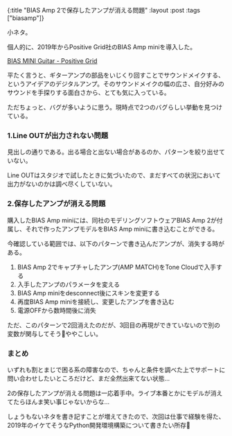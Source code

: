 {:title "BIAS Amp 2で保存したアンプが消える問題"
 :layout :post
 :tags  ["biasamp"]}

小ネタ。

個人的に、2019年からPositive Grid社のBIAS Amp miniを導入した。

[BIAS MINI Guitar - Positive Grid](https://www.positivegrid.com/bias-mini-guitar/)

平たく言うと、ギターアンプの部品をいじくり回すことでサウンドメイクする、というアイデアのデジタルアンプ。そのサウンドメイクの幅の広さ、自分好みのサウンドを手探りする面白さから、とても気に入っている。

ただちょっと、バグが多いように思う。現時点で2つのバグらしい挙動を見つけている。

### 1.Line OUTが出力されない問題

見出しの通りである。出る場合と出ない場合があるのか、パターンを絞り出せていない。

Line OUTはスタジオで試したときに気づいたので、まだすべての状況において出力がないのかは調べ尽くしていない。

### 2.保存したアンプが消える問題

購入したBIAS Amp miniには、同社のモデリングソフトウェアBIAS Amp 2が付属し、それで作ったアンプモデルをBIAS Amp miniに書き込むことができる。

今確認している範囲では、以下のパターンで書き込んだアンプが、消失する時がある。

1. BIAS Amp 2でキャプチャしたアンプ(AMP MATCH)をTone Cloudで入手する
2. 入手したアンプのパラメータを変える
3. BIAS Amp miniをdesconnect後にスキンを変更する
4. 再度BIAS Amp miniを接続し、変更したアンプを書き込む
5. 電源OFFから数時間後に消失

ただ、このパターンで2回消えたのだが、3回目の再現ができていないので別の変数が関与してそう🤔ややこしい。

### まとめ

いずれも割とまじで困る系の障害なので、ちゃんと条件を調べた上でサポートに問い合わせしたいところだけど、まだ全然出来てない状態...

2の保存したアンプが消える問題は一応着手中。ライブ本番とかにモデルが消えてたらほんま笑い事じゃないからな...

しょうもないネタを書き記すことが増えてきたので、次回は仕事で経験を得た、2019年のイケてそうなPython開発環境構築について書きたい所存🤔
